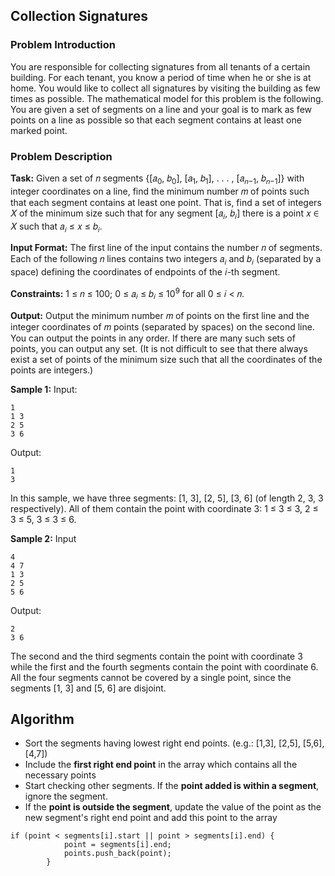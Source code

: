 ## Collection Signatures

### Problem Introduction
You are responsible for collecting signatures from all tenants of a certain building. For each tenant, you know a period of time when he or she is at home. You would like to collect all signatures by visiting the building as few times as possible.
The mathematical model for this problem is the following. You are given a set of segments on a line and your goal is to mark as few points on a line as possible so that each segment contains at least one marked point.

### Problem Description
**Task:** Given a set of 𝑛 segments {[𝑎<sub>0</sub>, 𝑏<sub>0</sub>], [𝑎<sub>1</sub>, 𝑏<sub>1</sub>], . . . , [𝑎<sub>𝑛−1</sub>, 𝑏<sub>𝑛−1</sub>]} with integer coordinates on a line, find
the minimum number 𝑚 of points such that each segment contains at least one point. That is, find a set of integers 𝑋 of the minimum size such that for any segment [𝑎<sub>𝑖</sub>, 𝑏<sub>𝑖</sub>] there is a point 𝑥 ∈ 𝑋 such
that 𝑎<sub>𝑖</sub> ≤ 𝑥 ≤ 𝑏<sub>𝑖</sub>.

**Input Format:** The first line of the input contains the number 𝑛 of segments. Each of the following 𝑛 lines contains two integers 𝑎<sub>𝑖</sub> and 𝑏<sub>𝑖</sub> (separated by a space) defining the coordinates of endpoints of the 𝑖-th segment.

**Constraints:** 1 ≤ 𝑛 ≤ 100; 0 ≤ 𝑎<sub>𝑖</sub> ≤ 𝑏<sub>𝑖</sub> ≤ 10<sup>9</sup> for all 0 ≤ 𝑖 < 𝑛.

**Output:** Output the minimum number 𝑚 of points on the first line and the integer coordinates of 𝑚 points (separated by spaces) on the second line. You can output the points in any order. If there are many such sets of points, you can output any set. (It is not difficult to see that there always exist a set of points of the minimum size such that all the coordinates of the points are integers.)

**Sample 1:**
Input:
```
1
1 3
2 5
3 6
```
Output:
```
1
3
```
In this sample, we have three segments: [1, 3], [2, 5], [3, 6] (of length 2, 3, 3 respectively). All of them contain the point with coordinate 3: 1 ≤ 3 ≤ 3, 2 ≤ 3 ≤ 5, 3 ≤ 3 ≤ 6.

**Sample 2:**
Input
```
4
4 7
1 3
2 5
5 6
```
Output:
```
2
3 6
```
The second and the third segments contain the point with coordinate 3 while the first and the fourth segments contain the point with coordinate 6. All the four segments cannot be covered by a single point, since the segments [1, 3] and [5, 6] are disjoint.
## Algorithm
* Sort the segments having lowest right end points. (e.g.: [1,3], [2,5], [5,6], [4,7])
* Include the **first right end point** in the array which contains all the necessary points
* Start checking other segments. If the **point added is within a segment**, ignore the segment.
* If the **point is outside the segment**, update the value of the point as the new segment's right end point and add this point to the array
```
if (point < segments[i].start || point > segments[i].end) {
			point = segments[i].end;
			points.push_back(point);
		}
```


